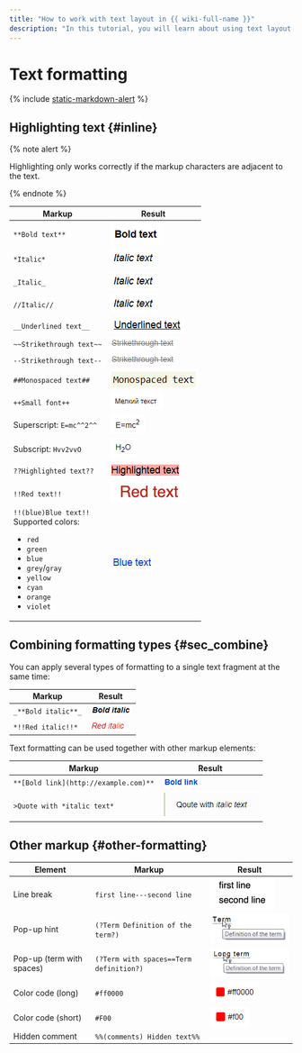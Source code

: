```yaml
---
title: "How to work with text layout in {{ wiki-full-name }}"
description: "In this tutorial, you will learn about using text layout in {{ wiki-name }}."
---
```


# Text formatting

{% include [static-markdown-alert](../../_includes/wiki/static-markdown-alert.md) %}

## Highlighting text {#inline}

{% note alert %}

Highlighting only works correctly if the markup characters are adjacent to the text.

{% endnote %}

| Markup | Result |
--- | ---
| `**Bold text**` | ![](../../_assets/wiki/bold.png) |
| `*Italic*` | ![](../../_assets/wiki/italic.png) |
| `_Italic_` | ![](../../_assets/wiki/italic.png) |
| `//Italic//` | ![](../../_assets/wiki/italic.png) |
| `__Underlined text__` | ![](../../_assets/wiki/underlined.png) |
| `~~Strikethrough text~~` | ![](../../_assets/wiki/crossed.png) |
| `--Strikethrough text--` | ![](../../_assets/wiki/crossed.png) |
| `##Monospaced text##` | ![](../../_assets/wiki/monospaced.png) |
| `++Small font++` | ![](../../_assets/wiki/small.png) |
| Superscript: `E=mc^^2^^` | ![](../../_assets/wiki/sup.png) |
| Subscript: `Hvv2vvO` | ![](../../_assets/wiki/sub-no-spaces.png) |
| `??Highlighted text??` | ![](../../_assets/wiki/red-background.png) |
| `!!Red text!!` | ![](../../_assets/wiki/red-colored.png) |
| `!!(blue)Blue text!!`<br>Supported colors:<ul><li>`red`</li><li>`green`</li><li>`blue`</li><li>`grey`/`gray`</li><li>`yellow`</li><li>`cyan`</li><li>`orange`</li><li>`violet`</li></ul> | ![](../../_assets/wiki/colored.png) |

## Combining formatting types {#sec_combine}

You can apply several types of formatting to a single text fragment at the same time:

| Markup | Result |
--- | ---
| `_**Bold italic**_` | ![](../../_assets/wiki/bold-italic.png) |
| `*!!Red italic!!*` | ![](../../_assets/wiki/red-italic.png) |

Text formatting can be used together with other markup elements:

| Markup | Result |
--- | ---
| `**[Bold link](http://example.com)**` | ![](../../_assets/wiki/bold-link.png) |
| `>Quote with *italic text*` | ![](../../_assets/wiki/quote-italic.png) |

## Other markup {#other-formatting}

| Element | Markup | Result |
--- | --- | ---
| Line break | `first line---second line` | ![](../../_assets/wiki/line-break.png) |
| Pop-up hint | `(?Term Definition of the term?)` | ![](../../_assets/wiki/Term-with-definition.png) |
| Pop-up (term with spaces) | `(?Term with spaces==Term definition?)` | ![](../../_assets/wiki/long-term-with-definition.png) |
| Color code (long) | `#ff0000` | ![](../../_assets/wiki/color-code-long.png) |
| Color code (short) | `#F00` | ![](../../_assets/wiki/color-code-short.png) |
| Hidden comment | `%%(comments) Hidden text%% ` |